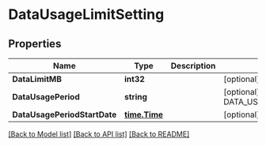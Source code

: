 # DataUsageLimitSetting

## Properties
Name | Type | Description | Notes
------------ | ------------- | ------------- | -------------
**DataLimitMB** | **int32** |  | [optional] [default to 4000]
**DataUsagePeriod** | **string** |  | [optional] [default to DATA_USAGE_PERIOD.MONTHLY]
**DataUsagePeriodStartDate** | [**time.Time**](time.Time.md) |  | [optional] [default to null]

[[Back to Model list]](../README.md#documentation-for-models) [[Back to API list]](../README.md#documentation-for-api-endpoints) [[Back to README]](../README.md)

